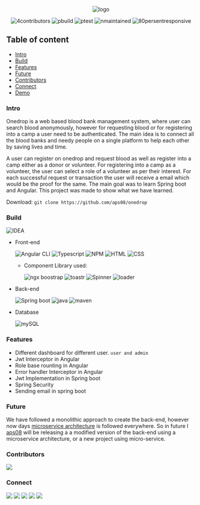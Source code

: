  <p align="center">
    <img src="https://github.com/aps08/onedrop/blob/main/front-end/src/assets/assets/logo.png" alt="logo"> 
</p>
<p align="center">
 <img src="https://img.shields.io/badge/contributors-4-blue" alt="4contributors"> 
 <img src="https://img.shields.io/badge/build-passing-brightgreen" alt="pbuild"> 
 <img src="https://img.shields.io/badge/test-passing-brightgreen" alt="ptest"> 
 <img src="https://img.shields.io/badge/maintained-no-red" alt="nmaintained"> 
 <img src="https://img.shields.io/badge/responsive-80-brightgreen" alt="80persentresponsive"> 
</p>

## Table of content
 - [Intro](#intro)
 - [Build](#build)
 - [Features](#features)
 - [Future](#future)
 - [Contributors](#contributors)
 - [Connect](#connect)
 - [Demo](https://youtu.be/JBQbs7bAO-A)


### Intro
Onedrop is a web based blood bank management system, where user can search blood anonymously, however for requesting blood or for registering into a camp a user need to be authenticated. The main idea is to connect all the blood banks and needy people on a single platform to help each other by saving lives and time.

A user can register on onedrop and request blood as well as register into a camp either as a donor or volunteer. For registering into a camp as a volunteer, the user can select a role of a volunteer as per their interest. For each successful request or transaction the user will receive a email which would be the proof for the same. The main goal was to learn Spring boot and Angular. This project was made to show what we have learned.

Download: ``git clone https://github.com/aps08/onedrop`` 

### Build

![IDEA](https://img.shields.io/badge/IntelliJIDEA-000000.svg?style=for-the-badge&logo=intellij-idea&logoColor=white)

 - Front-end
 
    ![Angular CLI](https://img.shields.io/badge/Angular-DD0031?style=for-the-badge&logo=angular&logoColor=white) 
    ![Typescript](	https://img.shields.io/badge/TypeScript-007ACC?style=for-the-badge&logo=typescript&logoColor=white)
    ![NPM](https://img.shields.io/badge/npm-CB3837?style=for-the-badge&logo=npm&logoColor=white)
    ![HTML](https://img.shields.io/badge/HTML5-E34F26?style=for-the-badge&logo=html5&logoColor=white)
    ![CSS](https://img.shields.io/badge/CSS3-1572B6?style=for-the-badge&logo=css3&logoColor=white)
    - Component Library used:
     
       ![ngx boostrap](https://img.shields.io/badge/NGX_Boostrap%20v6-503040.svg?style=for-the-badge)
       ![toastr](https://img.shields.io/badge/NGX_Toastr%20v13.2.1-dc3545.svg?style=for-the-badge)
       ![Spinner](https://img.shields.io/badge/NGX_Spinner%20v10.0.1-0d6efd.svg?style=for-the-badge)
       ![loader](https://img.shields.io/badge/NGX_ui_loader%20v10-dc3545.svg?style=for-the-badge)
 - Back-end

    ![Spring boot](https://img.shields.io/badge/Spring-6DB33F?style=for-the-badge&logo=spring&logoColor=white)
    ![java](	https://img.shields.io/badge/Java-ED8B00?style=for-the-badge&logo=java&logoColor=white)
    ![maven](	https://img.shields.io/badge/Maven%20-FFA500.svg?style=for-the-badge)
 - Database

    ![mySQL](	https://img.shields.io/badge/MySQL-00000F?style=for-the-badge&logo=mysql&logoColor=white)
    
### Features
 
 - Different dashboard for different user. ``user and admin``
 - Jwt Interceptor in Angular
 - Role base rounting in Angular
 - Error handler Interceptor in Angular
 - Jwt Implementation in Spring boot
 - Spring Security
 - Sending email in spring boot

### Future
We have followed a monolithic approach to create the back-end, however now days [microservice architecture](https://spring.io/blog/2015/07/14/microservices-with-spring) is followed everywhere. So in future I [aps08](https://github.com/aps08) will be releasing a a modified version of the back-end using a microservice architecture, or a new project using micro-service.

### Contributors

<a href="https://github.com/aps08/onedrop/graphs/contributors">
  <img src="https://contrib.rocks/image?repo=aps08/onedrop" />
</a>

### Connect
<p>
 
 [![](https://img.shields.io/badge/Twitter-1DA1F2?style=for-the-badge&logo=twitter&logoColor=white)](https://twitter.com/aps08__)
 [![](https://img.shields.io/badge/Medium-12100E?style=for-the-badge&logo=medium&logoColor=white)](https://medium.com/@aps08)
 [![](https://img.shields.io/badge/LinkedIn-0077B5?style=for-the-badge&logo=linkedin&logoColor=white)](https://www.linkedin.com/in/aps08)
 [![](https://img.shields.io/badge/YouTube-FF0000?style=for-the-badge&logo=youtube&logoColor=white)](https://www.youtube.com/channel/UCu_vHY1svvi8mRjccSpSfbw)
 [![](https://img.shields.io/badge/GitHub-100000?style=for-the-badge&logo=github&logoColor=white)](https://github.com/aps08)
</p>
